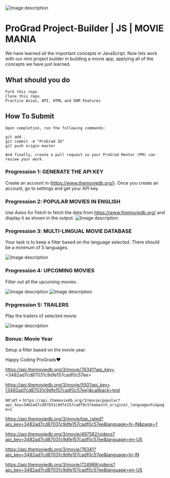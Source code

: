 ![Image description](https://i1.faceprep.in/ProGrad/prograd-logo.png)

# ProGrad Project-Builder | JS | MOVIE MANIA

We have learned all the important concepts in JavaScript. Now lets work with our mini project builder in building a movie app, applying all of the concepts we have just learned.

## What should you do
```
Fork this repo
Clone this repo
Practice Axios, API, HTML and DOM Features
```

## How To Submit
```
Upon completion, run the following commands:

git add .
git commit -m "ProGrad ID"
git push origin master

And finally, create a pull request so your ProGrad Mentor (PM) can review your work.
```

### Progression 1: GENERATE THE API KEY
Create an account in (https://www.themoviedb.org/). Once you create an account, go to settings and get your API key.

### Progression 2: POPULAR MOVIES IN ENGLISH
Use Axios for Fetch to fetch the data from https://www.themoviedb.org/ and display it as shown in the output.
![Image description](https://i1.faceprep.in/ProGrad/movie1.JPG) 

### Progression 3: MULTI-LINGUAL MOVIE DATABASE
Your task is to keep a filter based on the language selected. There should be a minimum of 5 languages.

![Image description](https://i1.faceprep.in/ProGrad/movie3.JPG)

### Progression 4: UPCOMING MOVIES
Filter out all the upcoming movies.

![Image description](https://i1.faceprep.in/ProGrad/movie2.JPG)
![Image description](https://i1.faceprep.in/ProGrad/movie4.JPG)

### Prpgression 5: TRAILERS
Play the trailers of selected movie. 

![Image description](https://i1.faceprep.in/ProGrad/movie5.JPG)

### Bonus: Movie Year
Setup a filter based on the movie year.



Happy Coding ProGrads❤️

https://api.themoviedb.org/3/movie/76341?api_key=<3482ad7cd87031c9dfe157cadf0c57ee>

https://api.themoviedb.org/3/movie/550?api_key={3482ad7cd87031c9dfe157cadf0c57ee}&callback=test

let url = `https://api.themoviedb.org/3/movie/popular?api_key=3482ad7cd87031c9dfe157cadf0c57ee&with_original_language=hi&page=1`

https://api.themoviedb.org/3/movie/top_rated?api_key=3482ad7cd87031c9dfe157cadf0c57ee&language=hi-IN&page=1

https://api.themoviedb.org/3/movie/497582/videos?api_key=3482ad7cd87031c9dfe157cadf0c57ee&language=en-US

https://api.themoviedb.org/3/movie/76341?api_key=3482ad7cd87031c9dfe157cadf0c57ee&language=hi-IN


https://api.themoviedb.org/3/movie/724989/videos?api_key=3482ad7cd87031c9dfe157cadf0c57ee&language=en-US
